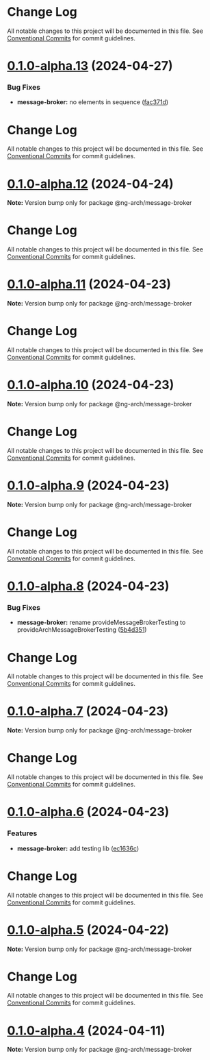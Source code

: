 # Change Log

All notable changes to this project will be documented in this file. See
[Conventional Commits](https://conventionalcommits.org) for commit guidelines.

# [0.1.0-alpha.13](https://github.com/arch-framework/arch-framework/compare/v0.1.0-alpha.12...v0.1.0-alpha.13) (2024-04-27)

### Bug Fixes

- **message-broker:** no elements in sequence
  ([fac371d](https://github.com/arch-framework/arch-framework/commit/fac371d2470a5a131d81d5653e976dbc22d77f38))

# Change Log

All notable changes to this project will be documented in this file. See
[Conventional Commits](https://conventionalcommits.org) for commit guidelines.

# [0.1.0-alpha.12](https://github.com/arch-framework/arch-framework/compare/v0.1.0-alpha.11...v0.1.0-alpha.12) (2024-04-24)

**Note:** Version bump only for package @ng-arch/message-broker

# Change Log

All notable changes to this project will be documented in this file. See
[Conventional Commits](https://conventionalcommits.org) for commit guidelines.

# [0.1.0-alpha.11](https://github.com/arch-framework/arch-framework/compare/v0.1.0-alpha.10...v0.1.0-alpha.11) (2024-04-23)

**Note:** Version bump only for package @ng-arch/message-broker

# Change Log

All notable changes to this project will be documented in this file. See
[Conventional Commits](https://conventionalcommits.org) for commit guidelines.

# [0.1.0-alpha.10](https://github.com/arch-framework/arch-framework/compare/v0.1.0-alpha.9...v0.1.0-alpha.10) (2024-04-23)

**Note:** Version bump only for package @ng-arch/message-broker

# Change Log

All notable changes to this project will be documented in this file. See
[Conventional Commits](https://conventionalcommits.org) for commit guidelines.

# [0.1.0-alpha.9](https://github.com/arch-framework/arch-framework/compare/v0.1.0-alpha.8...v0.1.0-alpha.9) (2024-04-23)

**Note:** Version bump only for package @ng-arch/message-broker

# Change Log

All notable changes to this project will be documented in this file. See
[Conventional Commits](https://conventionalcommits.org) for commit guidelines.

# [0.1.0-alpha.8](https://github.com/arch-framework/arch-framework/compare/v0.1.0-alpha.7...v0.1.0-alpha.8) (2024-04-23)

### Bug Fixes

- **message-broker:** rename provideMessageBrokerTesting to provideArchMessageBrokerTesting
  ([5b4d351](https://github.com/arch-framework/arch-framework/commit/5b4d351b89f9d1d809867a39446abad2d045139a))

# Change Log

All notable changes to this project will be documented in this file. See
[Conventional Commits](https://conventionalcommits.org) for commit guidelines.

# [0.1.0-alpha.7](https://github.com/arch-framework/arch-framework/compare/v0.1.0-alpha.6...v0.1.0-alpha.7) (2024-04-23)

**Note:** Version bump only for package @ng-arch/message-broker

# Change Log

All notable changes to this project will be documented in this file. See
[Conventional Commits](https://conventionalcommits.org) for commit guidelines.

# [0.1.0-alpha.6](https://github.com/arch-framework/arch-framework/compare/v0.1.0-alpha.5...v0.1.0-alpha.6) (2024-04-23)

### Features

- **message-broker:** add testing lib
  ([ec1636c](https://github.com/arch-framework/arch-framework/commit/ec1636c23d9eadcf9bc909a4158107c401850791))

# Change Log

All notable changes to this project will be documented in this file. See
[Conventional Commits](https://conventionalcommits.org) for commit guidelines.

# [0.1.0-alpha.5](https://github.com/arch-framework/arch-framework/compare/v0.1.0-alpha.4...v0.1.0-alpha.5) (2024-04-22)

**Note:** Version bump only for package @ng-arch/message-broker

# Change Log

All notable changes to this project will be documented in this file. See
[Conventional Commits](https://conventionalcommits.org) for commit guidelines.

# [0.1.0-alpha.4](https://github.com/arch-framework/arch-framework/compare/v0.1.0-alpha.3...v0.1.0-alpha.4) (2024-04-11)

**Note:** Version bump only for package @ng-arch/message-broker
